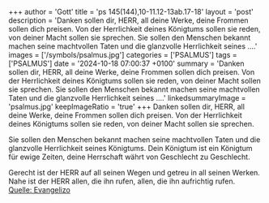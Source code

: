 +++
author = 'Gott'
title = 'ps 145(144),10-11.12-13ab.17-18'
layout = 'post'
description = 'Danken sollen dir, HERR, all deine Werke,  deine Frommen sollen dich preisen. Von der Herrlichkeit deines Königtums sollen sie reden,  von deiner Macht sollen sie sprechen.  Sie sollen den Menschen bekannt machen seine machtvollen Taten  und die glanzvolle Herrlichkeit seines ....'
images = ['/symbols/psalmus.jpg']
categories = ['PSALMUS']
tags = ['PSALMUS']
date = '2024-10-18 07:00:37 +0100'
summary = 'Danken sollen dir, HERR, all deine Werke,  deine Frommen sollen dich preisen. Von der Herrlichkeit deines Königtums sollen sie reden,  von deiner Macht sollen sie sprechen.  Sie sollen den Menschen bekannt machen seine machtvollen Taten  und die glanzvolle Herrlichkeit seines ....'
linkedsummaryImage = 'psalmus.jpg'
keepImageRatio = 'true'
+++
Danken sollen dir, HERR, all deine Werke, 
deine Frommen sollen dich preisen.
Von der Herrlichkeit deines Königtums sollen sie reden, 
von deiner Macht sollen sie sprechen.

Sie sollen den Menschen bekannt machen seine machtvollen Taten 
und die glanzvolle Herrlichkeit seines Königtums.<!--more-->
Dein Königtum ist ein Königtum für ewige Zeiten,
deine Herrschaft währt von Geschlecht zu Geschlecht.

Gerecht ist der HERR auf all seinen Wegen 
und getreu in all seinen Werken.
Nahe ist der HERR allen, die ihn rufen, 
allen, die ihn aufrichtig rufen.<br> [Quelle: Evangelizo](https://evangeliumtagfuertag.org/DE/gospel)